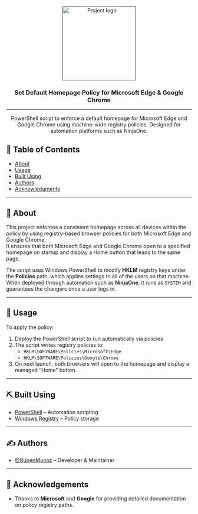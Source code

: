 <p align="center">
  <a href="" rel="noopener">
 <img width=200px height=200px src="https://imgur.com/qACS8rr.png" alt="Project logo"></a>
</p>

<h3 align="center">Set Default Homepage Policy for Microsoft Edge & Google Chrome</h3>

<div align="center">

</div>

---

<p align="center"> 
PowerShell script to enforce a default homepage for Microsoft Edge and Google Chrome using machine-wide registry policies.  
Designed for automation platforms such as NinjaOne. 
<br> 
</p>

## 📝 Table of Contents
- [About](#about)
- [Usage](#usage)
- [Built Using](#built_using)
- [Authors](#authors)
- [Acknowledgments](#acknowledgement)

---

## 🧐 About <a name = "about"></a>
This project enforces a consistent homepage across all devices within the policy by using registry-based browser policies for both Microsoft Edge and Google Chrome.  
It ensures that both Microsoft Edge and Google Chrome open to a specified homepage on startup and display a Home button that leads to the same page.  

The script uses Windows PowerShell to modify **HKLM** registry keys under the **Policies** path, which applies settings to all of the users on that machine. When deployed through automation such as **NinjaOne**, it runs as `SYSTEM` and guarantees the changers once a user logs in. 

---

## 🎈 Usage <a name="usage"></a>

To apply the policy:
1. Deploy the PowerShell script to run automatically via policies
2. The script writes registry policies to:
   - `HKLM\SOFTWARE\Policies\Microsoft\Edge`
   - `HKLM\SOFTWARE\Policies\Google\Chrome`
3. On next launch, both browsers will open to the homepage and display a managed “Home” button.

---

## ⛏️ Built Using <a name = "built_using"></a>
- [PowerShell](https://learn.microsoft.com/en-us/powershell/) – Automation scripting
- [Windows Registry](https://learn.microsoft.com/en-us/windows/win32/sysinfo/registry) – Policy storage

---

## ✍️ Authors <a name = "authors"></a>
- [@RubenMunoz](https://github.com/rubenmunoz7) – Developer & Maintainer  
---

## 🎉 Acknowledgements <a name = "acknowledgement"></a>
- Thanks to **Microsoft** and **Google** for providing detailed documentation on policy registry paths.  
